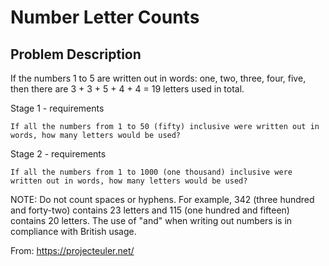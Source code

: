 # Number Letter Counts

## Problem Description

If the numbers 1 to 5 are written out in words: one, two, three, four, five, then there are 3 + 3 + 5 + 4 + 4 = 19 letters used in total.

Stage 1 - requirements
```
If all the numbers from 1 to 50 (fifty) inclusive were written out in words, how many letters would be used?
```

Stage 2 - requirements
```
If all the numbers from 1 to 1000 (one thousand) inclusive were written out in words, how many letters would be used?
```

NOTE: Do not count spaces or hyphens. For example, 342 (three hundred and forty-two) contains 23 letters and 115 (one hundred and fifteen) contains 20 letters. The use of "and" when writing out numbers is in compliance with British usage.


From: https://projecteuler.net/
